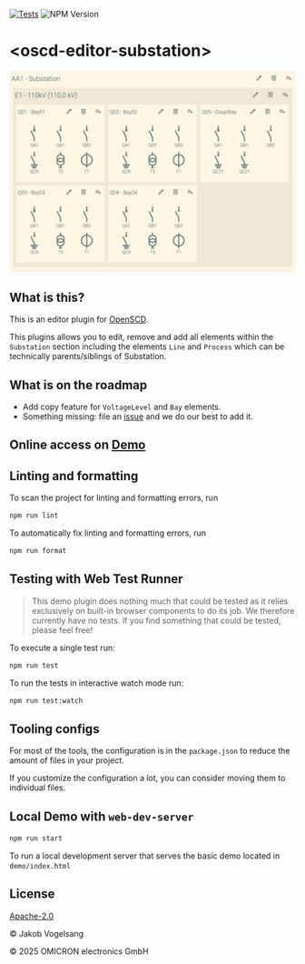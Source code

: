 [![Tests](https://github.com/OMICRONEnergyOSS/oscd-editor-substation/actions/workflows/test.yml/badge.svg)](https://github.com/OMICRONEnergyOSS/oscd-editor-substation/actions/workflows/test.yml) ![NPM Version](https://img.shields.io/npm/v/@omicronenergy/oscd-editor-substation)

# \<oscd-editor-substation>

<img width="1029" alt="grafik" src="./assets/readme-screenshot.png">

## What is this?

This is an editor plugin for [OpenSCD](https://openscd.org).

This plugins allows you to edit, remove and add all elements within the `Substation` section including the elements `Line` and `Process` which can be technically parents/siblings of Substation.

## What is on the roadmap

- Add copy feature for `VoltageLevel` and `Bay` elements.
- Something missing: file an [issue](https://github.com/OMICRONEnergyOSS/oscd-editor-substation/issues) and we do our best to add it.

## Online access on [Demo](https://omicronenergyoss.github.io/oscd-editor-substation/demo/index.html)

## Linting and formatting

To scan the project for linting and formatting errors, run

```bash
npm run lint
```

To automatically fix linting and formatting errors, run

```bash
npm run format
```

## Testing with Web Test Runner

> This demo plugin does nothing much that could be tested as it relies exclusively on built-in browser components to do its job. We therefore currently have no tests. If you find something that could be tested, please feel free!

To execute a single test run:

```bash
npm run test
```

To run the tests in interactive watch mode run:

```bash
npm run test:watch
```

## Tooling configs

For most of the tools, the configuration is in the `package.json` to reduce the amount of files in your project.

If you customize the configuration a lot, you can consider moving them to individual files.

## Local Demo with `web-dev-server`

```bash
npm run start
```

To run a local development server that serves the basic demo located in `demo/index.html`

## License

[Apache-2.0](LICENSE)

&copy; Jakob Vogelsang

&copy; 2025 OMICRON electronics GmbH
